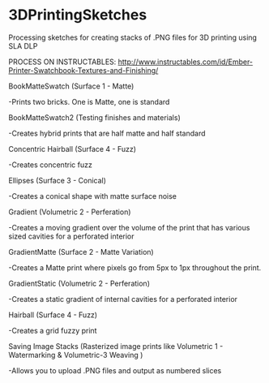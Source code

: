# 3DPrintingSketches
Processing sketches for creating stacks of .PNG files for 3D printing using SLA DLP

PROCESS ON INSTRUCTABLES:
http://www.instructables.com/id/Ember-Printer-Swatchbook-Textures-and-Finishing/

BookMatteSwatch (Surface 1 - Matte)

-Prints two bricks. One is Matte, one is standard

BookMatteSwatch2 (Testing finishes and materials)

-Creates hybrid prints that are half matte and half standard

Concentric Hairball (Surface 4 - Fuzz)

-Creates concentric fuzz

Ellipses (Surface 3 - Conical)

-Creates a conical shape with matte surface noise

Gradient (Volumetric 2 - Perferation)

-Creates a moving gradient over the volume of the print that has various sized cavities for a perforated interior

GradientMatte (Surface 2 - Matte Variation)

-Creates a Matte print where pixels go from 5px to 1px throughout the print.

GradientStatic (Volumetric 2 - Perferation)

-Creates a static gradient of internal cavities for a perforated interior

Hairball (Surface 4 - Fuzz)

-Creates a grid fuzzy print

Saving Image Stacks (Rasterized image prints like Volumetric 1 - Watermarking & Volumetric-3 Weaving )

-Allows you to upload .PNG files and output as numbered slices
